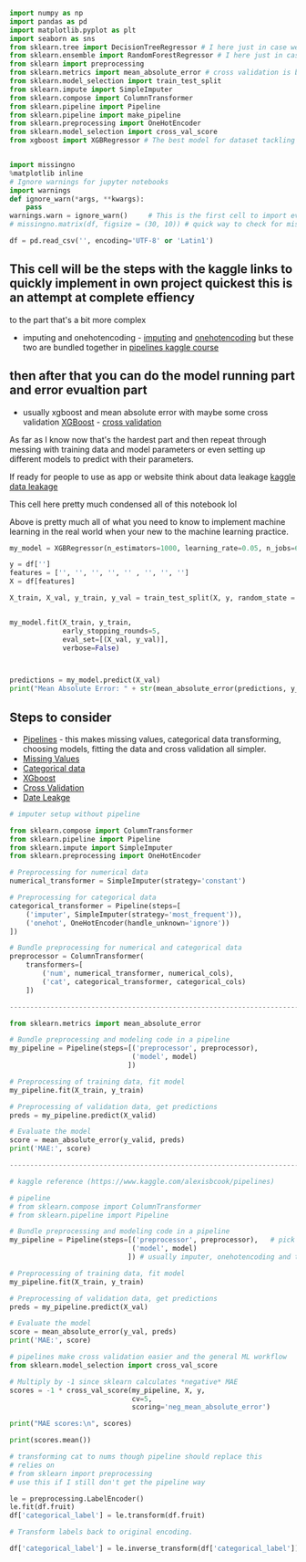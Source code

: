 ```python
import numpy as np
import pandas as pd
import matplotlib.pyplot as plt
import seaborn as sns
from sklearn.tree import DecisionTreeRegressor # I here just in case we want to call it
from sklearn.ensemble import RandomForestRegressor # I here just in case we want to call it
from sklearn import preprocessing 
from sklearn.metrics import mean_absolute_error # cross validation is better 
from sklearn.model_selection import train_test_split
from sklearn.impute import SimpleImputer
from sklearn.compose import ColumnTransformer
from sklearn.pipeline import Pipeline
from sklearn.pipeline import make_pipeline
from sklearn.preprocessing import OneHotEncoder
from sklearn.model_selection import cross_val_score
from xgboost import XGBRegressor # The best model for dataset tackling and to know


import missingno
%matplotlib inline
# Ignore warnings for jupyter notebooks
import warnings
def ignore_warn(*args, **kwargs):
    pass
warnings.warn = ignore_warn()     # This is the first cell to import everything in and setup.
# missingno.matrix(df, figsize = (30, 10)) # quick way to check for missing data

df = pd.read_csv('', encoding='UTF-8' or 'Latin1')
```

## This cell will be the steps with the kaggle links to quickly implement in own project quickest this is an attempt at complete effiency 

to the part that's a bit more complex 

- imputing and onehotencoding - [imputing](https://www.kaggle.com/alexisbcook/missing-values) and [onehotencoding](https://www.kaggle.com/alexisbcook/categorical-variables) but these two are bundled together in [pipelines kaggle course](https://www.kaggle.com/alexisbcook/pipelines) 

## then after that you can do the model running part and error evualtion part

- usually xgboost and mean absolute error with maybe some cross validation [XGBoost](https://www.kaggle.com/alexisbcook/xgboost) -  [cross validation](https://www.kaggle.com/alexisbcook/cross-validation)

As far as I know now that's the hardest part and then repeat through messing with training data and model parameters or even setting up different models to predict with their parameters. 

If ready for people to use as app or website think about data leakage [kaggle data leakage](https://www.kaggle.com/alexisbcook/data-leakage)

This cell here pretty much condensed all of this notebook lol

Above is pretty much all of what you need to know to implement machine learning in the real world when your new to the machine learning practice. 


```python
my_model = XGBRegressor(n_estimators=1000, learning_rate=0.05, n_jobs=6)

y = df['']
features = ['', '', '', '', '' , '', '', '']
X = df[features]

X_train, X_val, y_train, y_val = train_test_split(X, y, random_state = 0)


my_model.fit(X_train, y_train, 
             early_stopping_rounds=5, 
             eval_set=[(X_val, y_val)], 
             verbose=False)



predictions = my_model.predict(X_val)
print("Mean Absolute Error: " + str(mean_absolute_error(predictions, y_val)))
```

## Steps to consider

- [Pipelines](https://www.kaggle.com/alexisbcook/pipelines) - this makes missing values, categorical data transforming, choosing models, fitting the data and cross validation all simpler.
- [Missing Values](https://www.kaggle.com/alexisbcook/missing-values)
- [Categorical data](https://www.kaggle.com/alexisbcook/categorical-variables)
- [XGboost](https://www.kaggle.com/alexisbcook/xgboost)
- [Cross Validation](https://www.kaggle.com/alexisbcook/cross-validation)
- [Date Leakge](https://www.kaggle.com/alexisbcook/data-leakage)



```python
# imputer setup without pipeline 

from sklearn.compose import ColumnTransformer
from sklearn.pipeline import Pipeline
from sklearn.impute import SimpleImputer
from sklearn.preprocessing import OneHotEncoder

# Preprocessing for numerical data
numerical_transformer = SimpleImputer(strategy='constant')

# Preprocessing for categorical data
categorical_transformer = Pipeline(steps=[
    ('imputer', SimpleImputer(strategy='most_frequent')),
    ('onehot', OneHotEncoder(handle_unknown='ignore'))
])

# Bundle preprocessing for numerical and categorical data
preprocessor = ColumnTransformer(
    transformers=[
        ('num', numerical_transformer, numerical_cols),
        ('cat', categorical_transformer, categorical_cols)
    ])

------------------------------------------------------------------------------

from sklearn.metrics import mean_absolute_error

# Bundle preprocessing and modeling code in a pipeline
my_pipeline = Pipeline(steps=[('preprocessor', preprocessor),
                              ('model', model)
                             ])

# Preprocessing of training data, fit model 
my_pipeline.fit(X_train, y_train)

# Preprocessing of validation data, get predictions
preds = my_pipeline.predict(X_valid)

# Evaluate the model
score = mean_absolute_error(y_valid, preds)
print('MAE:', score)

-----------------------------------------------------------------------------------
```


```python
# kaggle reference (https://www.kaggle.com/alexisbcook/pipelines)  

# pipeline 
# from sklearn.compose import ColumnTransformer
# from sklearn.pipeline import Pipeline

# Bundle preprocessing and modeling code in a pipeline
my_pipeline = Pipeline(steps=[('preprocessor', preprocessor),   # pick model and imputer and onehotencoding
                              ('model', model)
                             ]) # usually imputer, onehotencoding and then model

# Preprocessing of training data, fit model 
my_pipeline.fit(X_train, y_train)  

# Preprocessing of validation data, get predictions
preds = my_pipeline.predict(X_val)

# Evaluate the model
score = mean_absolute_error(y_val, preds)
print('MAE:', score)

# pipelines make cross validation easier and the general ML workflow
from sklearn.model_selection import cross_val_score

# Multiply by -1 since sklearn calculates *negative* MAE
scores = -1 * cross_val_score(my_pipeline, X, y,
                              cv=5,
                              scoring='neg_mean_absolute_error')

print("MAE scores:\n", scores)

print(scores.mean())
```


```python
# transforming cat to nums though pipeline should replace this
# relies on 
# from sklearn import preprocessing
# use this if I still don't get the pipeline way

le = preprocessing.LabelEncoder()
le.fit(df.fruit)
df['categorical_label'] = le.transform(df.fruit)

# Transform labels back to original encoding.

df['categorical_label'] = le.inverse_transform(df['categorical_label']) 
```


```python

```
